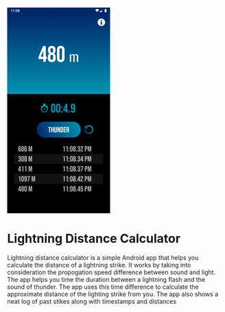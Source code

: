 ![Alt text](https://github.com/ashwinvishesh/LightningDistanceCalculator/raw/master/newscreen.png?raw=true "ScreenShot")
# Lightning Distance Calculator
Lightning distance calculator is a simple Android app that helps you calculate the distance of a lightning strike.
It works by taking into consideration the propogation speed difference between sound and light. The app helps you
time the duration between a lightning flash and the sound of thunder. The app uses this time difference to calculate
the approximate distance of the lighting strike from you. The app also shows a neat log of past stikes along with
timestamps and distances
